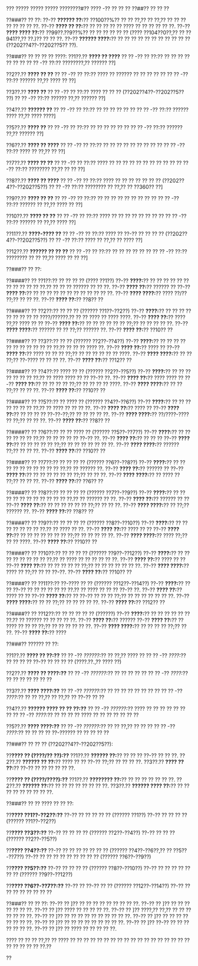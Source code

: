 ??? ????? ????? ????? ????????#?? ???? -?? ?? ?? ??
??##?? ?? ?? ??

??###?? ?? ??:
??-?? **?????? ??:**?? ??100??%?? ?? ?? ??,?? ?? ??,?? ?? ?? ?? ?? ?? ?? ?? ??.
??-?? **???? ?? ??:**?? ?? ?? ?? ?? ?? ???? ?? ?? ?? ?? ?? ??.
??-?? **???? ???? ??:**?? ??99??.??9??%?? ?? ?? ?? ?? ?? ?? (???? ??104??0??,?? ?? ??941??,?? ??.)?? ?? ?? ??.
??-?? **?????? ????:**?? ?? ?? ?? ?? ?? ?? ?? ?? ?? ?? ?? (??202??4??-??202??5?? ??).

??###?? ?? ?? ?? ?? ????:
??1??.?? **???? ?? ????**
??  ?? -?? ?? ??:?? ?? ?? ?? ?? ?? ?? ??
??  ?? -?? ??:?? ????????,?? ?????? ??]

??2??.?? **???? ?? ??**
??  ?? -?? ?? ??:?? ???? ?? ?????? ?? ?? ?? ?? ??
??  ?? -?? ??:?? ?????? ??,?? ???? ?? ??]

??3??.?? **???? ??**
??  ?? -?? ?? ??:?? ???? ?? ?? ?? (??202??4??-??202??5?? ??)
??  ?? -?? ??:?? ?????? ??,?? ?????? ??]

??4??.?? **?????? ??**
??  ?? -?? ?? ??:?? ?? ?? ?? ?? ?? ??
??  ?? -?? ??:?? ?????? ???? ??,?? ???? ????]

??5??.?? **???? ??**
??  ?? -?? ?? ??:?? ?? ?? ?? ?? ?? ??
??  ?? -?? ??:?? ?????? ??,?? ?????? ??]

??6??.?? **???? ?? ????**
??  ?? -?? ?? ??:?? ?? ?? ?? ?? ?? ?? ?? ?? ??
??  ?? -?? ??:?? ???? ?? ??,?? ?? ??]

??7??.?? **???? ?? ??**
??  ?? -?? ?? ??:?? ???? ?? ?? ?? ?? ?? ?? ?? ?? ?? ??
??  ?? -?? ??:?? ???????? ??,?? ?? ?? ??]

??8??.?? **???? ?? ????**
??  ?? -?? ?? ??:?? ???? ?? ?? ?? ?? ?? ?? ?? (??202??4??-??202??5??)
??  ?? -?? ??:?? ???????? ?? ??,?? ?? ??360?? ??]

??9??.?? **???? ?? ??**
??  ?? -?? ?? ??:?? ?? ?? ?? ?? ?? ?? ?? ?? ??
??  ?? -?? ??:?? ?????? ?? ??,?? ???? ?? ??]

??10??.?? **???? ?? ??**
??   ?? -?? ?? ??:?? ???? ?? ?? ?? ?? ?? ?? ?? ??
??   ?? -?? ??:?? ?????? ?? ??,?? ???? ??]

??11??.?? **????-???? ??**
??   ?? -?? ?? ??:?? ???? ?? ??-?? ?? ?? ?? ?? (??202??4??-??202??5??)
??   ?? -?? ??:?? ???? ?? ??,?? ?? ???? ??]

??12??.?? **?????? ?? ?? ??**
??   ?? -?? ?? ??:?? ?? ?? ?? ?? ?? ??
??   ?? -?? ??:?? ???????? ?? ?? ??,?? ???? ?? ?? ??]

??###?? ?? ??:

??####?? ?? ??1??:?? ?? ?? ?? ?? (???? ??1??)
??-?? **????:**?? ?? ?? ?? ?? ?? ?? ?? ?? ?? ?? ?? ??.?? ?? ?? ?? ?????? ?? ?? ??.
??-?? **???? ??:**?? ?????? ??
??-?? **???? ??:**?? ?? ?? ?? ?? ?? ?? ?? ?? ?? ?? ?? ??.
??-?? **???? ????:**?? ???? ??/?? ??;?? ?? ?? ??.
??-?? **???? ??:**?? ??8?? ??

??####?? ?? ??2??:?? ?? ?? ?? (?????? ??1??-??2??)
??-?? **????:**?? ?? ?? ?? ?? ?? ?? ?? ?? ?? ????/??????.?? ?? ?? ???? ?? ???? ????.
??-?? **???? ??:**?? ???? ??,?? ???? ?? ??
??-?? **???? ??:**?? ?? ?? ?? ?? ?? ?? ??;?? ?? ?? ?? ?? ??.
??-?? **???? ????:**?? ?????? ?? ?? ??;?? ?????? ??.
??-?? **???? ??:**?? ??10?? ??

??####?? ?? ??3??:?? ?? ?? (?????? ??2??-??4??)
??-?? **????:**?? ?? ?? ?? ?? ?? ?? ?? ?? ?? ?? ?? ??.?? ?? ?? ?? ???? ??.
??-?? **???? ??:**?? ???? ??
??-?? **???? ??:**?? ???? ?? ?? ?? ??;?? ?? ?? ?? ?? ?? ?? ????.
??-?? **???? ????:**?? ?? ?? ??;?? ??-???? ?? ?? ?? ??.
??-?? **???? ??:**?? ??12?? ??

??####?? ?? ??4??:?? ???? ?? ?? (?????? ??2??-??5??)
??-?? **????:**?? ?? ?? ?? ?? ?? ?? ?? ??.?? ?? ???? ???? ?? ?? ??-?? ??.
??-?? **???? ??:**?? ???? ???? ??
??-?? **???? ??:**?? ?? ?? ?? ?? ??;?? ?? ?? ?? ?? ????.
??-?? **???? ????:**?? ?? ?? ??;?? ?? ?? ??.
??-?? **???? ??:**?? ??10?? ??

??####?? ?? ??5??:?? ?? ???? ?? (?????? ??4??-??6??)
??-?? **????:**?? ?? ?? ?? ?? ?? ?? ?? ??.?? ?? ???? ?? ?? ?? ??.
??-?? **???? ??:**?? ???? ??
??-?? **???? ??:**?? ?? ?? ?? ?? ??-??-??;?? ?? ?? ?? ?? ??.
??-?? **???? ????:**?? ??/????-???? ?? ??;?? ?? ?? ??.
??-?? **???? ??:**?? ??8?? ??

??####?? ?? ??6??:?? ?? ?? ???? ?? (?????? ??5??-??7??)
??-?? **????:**?? ?? ?? ?? ?? ?? ?? ??.?? ?? ?? ?? ?? ?? ??-?? ??.
??-?? **???? ??:**?? ?? ?? ??
??-?? **???? ??:**?? ?? ?? ?? ?? ?? ??;?? ?? ?? ?? ?? ?? ?? ??.
??-?? **???? ????:**?? ?????? ??;?? ?? ?? ??.
??-?? **???? ??:**?? ??10?? ??

??####?? ?? ??7??:?? ?? ?? ?? ?? (?????? ??6??-??8??)
??-?? **????:**?? ?? ?? ?? ?? ?? ?? ?? ?? ?? ?? ??.?? ?? ?????? ??.
??-?? **???? ??:**?? ?????? ??
??-?? **???? ??:**?? ?? ?? ?? ?? ?? ?? ??;?? ?? ?? ??.
??-?? **???? ????:**?? ?? ???? ?? ??;?? ?? ?? ??.
??-?? **???? ??:**?? ??6?? ??

??####?? ?? ??8??:?? ?? ?? ?? ?? (?????? ??7??-??9??)
??-?? **????:**?? ?? ?? ?? ?? ?? ?? ?? ?? ?? ?? ?? ??.?? ?? ?????? ?? ??.
??-?? **???? ??:**?? ?????? ?? ??
??-?? **???? ??:**?? ?? ?? ?? ?? ?? ?? ??;?? ?? ?? ??.
??-?? **???? ????:**?? ?? ??;?? ?????? ??.
??-?? **???? ??:**?? ??8?? ??

??####?? ?? ??9??:?? ?? ?? ?? ?? (?????? ??8??-??10??)
??-?? **????:**?? ?? ?? ?? ?? ?? ?? ?? ??.?? ?? ???? ?? ??.
??-?? **???? ??:**?? ???? ?? ??
??-?? **???? ??:**?? ?? ?? ?? ?? ?? ?? ?? ??;?? ?? ?? ?? ?? ??.
??-?? **???? ????:**?? ???? ??;?? ?? ?? ????.
??-?? **???? ??:**?? ??10?? ??

??####?? ?? ??10??:?? ?? ?? ?? ?? (?????? ??9??-??12??)
??-?? **????:**?? ?? ?? ?? ?? ?? ?? ?? ?? ??.?? ?? ???? ?? ?? ?? ?? ?? ??.
??-?? **???? ??:**?? ???? ?? ??
??-?? **???? ??:**?? ?? ?? ?? ?? ?? ??;?? ?? ?? ?? ?? ?? ?? ??.
??-?? **???? ????:**?? ???? ?? ??;?? ?? ?? ??-??.
??-?? **???? ??:**?? ??10?? ??

??####?? ?? ??11??:?? ??-???? ?? ?? (?????? ??12??-??14??)
??-?? **????:**?? ?? ?? ??-?? ?? ?? ?? ?? ?? ?? ??.?? ?? ???? ?? ?? ?? ??-?? ??.
??-?? **???? ??:**?? ???? ?? ??
??-?? **???? ??:**?? ?? ??-?? ?? ?? ?? ??;?? ?? ?? ?? ?? ?? ?? ??.
??-?? **???? ????:**?? ?? ?? ??;?? ?? ?? ?? ?? ??.
??-?? **???? ??:**?? ??12?? ??

??####?? ?? ??12??:?? ?? ?? ?? ?? ?? (??????)
??-?? **????:**?? ?? ?? ?? ?? ?? ?? ??.?? ?? ?????? ?? ?? ?? ?? ??.
??-?? **???? ??:**?? ??????
??-?? **???? ??:**?? ?? ???? ?? ?? ?? ??;?? ?? ?? ?? ?? ?? ??.
??-?? **???? ????:**?? ?? ?? ?? ?? ??;?? ?? ??.
??-?? **???? ??:**?? ????

??###?? ?????? ?? ??:

??1??.?? **???? ?? ??:??**
??  ?? -?? *??????:*?? ?? ??,?? ???? ??
??  ?? -?? *????:*?? ?? ?? ?? ?? ??-?? ?? ?? ?? ?? (????.??.,?? ???? ??)

??2??.?? **???? ?? ????:??**
??  ?? -?? *??????:*?? ?? ?? ?? ?? ??
??  ?? -?? *????:*?? ?? ?? ?? ?? ?? ?? ??

??3??.?? **???? ????:??**
??  ?? -?? *??????:*?? ?? ?? ?? ?? ?? ?? ?? ??
??  ?? -?? *????:*?? ?? ?? ??,?? ?? ??,?? ?? ??-?? ?? ??

??4??.?? **?????? ???? ?? ?? ??:??**
??  ?? -?? *??????:*?? ???? ?? ?? ?? ?? ?? ?? ??
??  ?? -?? *????:*?? ?? ?? ?? ?? ???? ?? ?? ?? ?? ?? ?? ??

??5??.?? **???? ????:??**
??  ?? -?? *??????:*?? ?? ?? ??,?? ?? ?? ??
??  ?? -?? *????:*?? ?? ?? ?? ?? ??-?????? ?? ?? ?? ?? ??

??###?? ?? ?? ?? (??202??4??-??202??5??):

??**???? ?? (????/?? ??):??**
??1??.?? **?????? ??:**?? ?? ?? ?? ??-?? ?? ?? ??.
??2??.?? **?????? ?? ??:**?? ???? ?? ?? ??-?? ??;?? ?? ?? ?? ??.
??3??.?? **???? ?? ??:**?? ??-?? ?? ?? ?? ?? ?? ??.

??**???? ?? (????/????):??**
??1??.?? **???????? ??:**?? ?? ?? ?? ?? ?? ?? ??.
??2??.?? **?????? ??:**?? ?? ?? ?? ?? ?? ?? ?? ??.
??3??.?? **?????? ???? ??:**?? ?? ?? ?? ?? ?? ?? ?? ?? ??.

??###?? ?? ?? ???? ?? ?? ??:

??**???? ??1??-??2??:??**
??-?? ?? ?? ?? ?? ?? (?????? ??1??)
??-?? ?? ?? ?? ?? (?????? ??1??-??2??)

??**???? ??3??:??**
??-?? ?? ?? ?? ?? (?????? ??2??-??4??)
??-?? ?? ?? ?? (?????? ??2??-??5??)

??**???? ??4??:??**
??-?? ?? ?? ?? ?? ?? ?? ?? (?????? ??4??-??6??,?? ?? ??5??-??7??)
??-?? ?? ?? ?? ?? ?? ?? ?? ?? ?? (?????? ??6??-??9??)

??**???? ??5??:??**
??-?? ?? ?? ?? ?? (?????? ??8??-??10??)
??-?? ?? ?? ?? ?? ?? ?? ?? (?????? ??9??-??12??)

??**???? ??6??-??7??:??**
??-?? ?? ??-?? ?? ?? (?????? ??12??-??14??)
??-?? ?? ?? ?? ?? ?? ?? ?? ??

??###?? ?? ?? ??:
??-?? ?? ]?? ?? ?? ?? ?? ?? ?? ?? ?? ??.
??-?? ?? ]?? ?? ?? ?? ?? ?? ?? ??.
??-?? ?? ]?? ???? ?? ?? ?? ?? ??.
??-?? ?? ]?? ????,?? ??,?? ?? ?? ?? ?? ?? ?? ??.
??-?? ?? ]?? ?? ?? ?? ?? ?? ?? ?? ?? ?? ??.
??-?? ?? ]?? ?? ?? ?? ?? ?? ?? ?? ??.
??-?? ?? ]?? ?? ?? ?? ?? ?? ?? ?? ?? ??.
??-?? ?? ]?? ??-?? ?? ?? ?? ?? ?? ?? ??.
??-?? ?? ]?? ?? ???? ?? ?? ?? ?? ??.

???? ?? ?? ?? ??,?? ?? ???? ?? ?? ?? ?? ?? ?? ?? ?? ?? ?? ?? ?? ?? ?? ?? ?? ?? ?? ?? ?? ?? ?? ?? ??.??

??